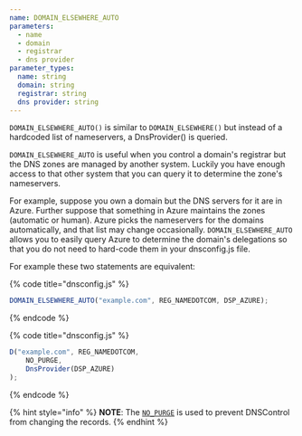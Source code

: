 ```yaml
---
name: DOMAIN_ELSEWHERE_AUTO
parameters:
  - name
  - domain
  - registrar
  - dns provider
parameter_types:
  name: string
  domain: string
  registrar: string
  dns provider: string
---
```


`DOMAIN_ELSEWHERE_AUTO()` is similar to `DOMAIN_ELSEWHERE()` but instead of
a hardcoded list of nameservers, a DnsProvider() is queried.

`DOMAIN_ELSEWHERE_AUTO` is useful when you control a domain's registrar but the
DNS zones are managed by another system. Luckily you have enough access to that
other system that you can query it to determine the zone's nameservers.

For example, suppose you own a domain but the DNS servers for it are in Azure.
Further suppose that something in Azure maintains the zones (automatic or
human). Azure picks the nameservers for the domains automatically, and that
list may change occasionally.  `DOMAIN_ELSEWHERE_AUTO` allows you to easily
query Azure to determine the domain's delegations so that you do not need to
hard-code them in your dnsconfig.js file.

For example these two statements are equivalent:

{% code title="dnsconfig.js" %}
```javascript
DOMAIN_ELSEWHERE_AUTO("example.com", REG_NAMEDOTCOM, DSP_AZURE);
```
{% endcode %}

{% code title="dnsconfig.js" %}
```javascript
D("example.com", REG_NAMEDOTCOM,
    NO_PURGE,
    DnsProvider(DSP_AZURE)
);
```
{% endcode %}

{% hint style="info" %}
**NOTE**: The [`NO_PURGE`](/documentation/02_language_reference/domain_modifier_functions/NO_PURGE.md) is used to prevent DNSControl from changing the records.
{% endhint %}
